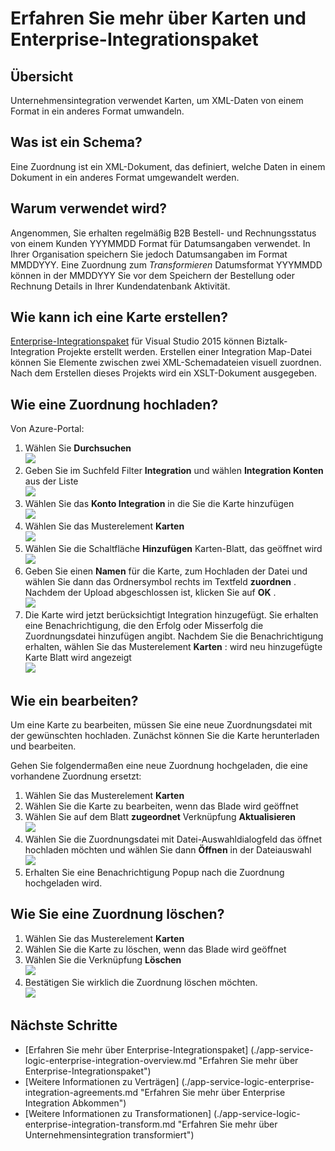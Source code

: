 <properties 
    pageTitle="Überblick über Karten Enterprise Integrationspaket | Microsoft Azure App Service | Microsoft Azure" 
    description="Erfahren Sie, wie Unternehmen Integrationspaket und Logik apps Karten mit" 
    services="logic-apps" 
    documentationCenter=".net,nodejs,java"
    authors="msftman" 
    manager="erikre" 
    editor="cgronlun"/>

<tags 
    ms.service="logic-apps" 
    ms.workload="integration" 
    ms.tgt_pltfrm="na" 
    ms.devlang="na" 
    ms.topic="article" 
    ms.date="07/08/2016" 
    ms.author="deonhe"/>

# <a name="learn-about-maps-and-the-enterprise-integration-pack"></a>Erfahren Sie mehr über Karten und Enterprise-Integrationspaket

## <a name="overview"></a>Übersicht
Unternehmensintegration verwendet Karten, um XML-Daten von einem Format in ein anderes Format umwandeln. 

## <a name="what-is-a-map"></a>Was ist ein Schema?
Eine Zuordnung ist ein XML-Dokument, das definiert, welche Daten in einem Dokument in ein anderes Format umgewandelt werden. 

## <a name="why-use-maps"></a>Warum verwendet wird?
Angenommen, Sie erhalten regelmäßig B2B Bestell- und Rechnungsstatus von einem Kunden YYYMMDD Format für Datumsangaben verwendet. In Ihrer Organisation speichern Sie jedoch Datumsangaben im Format MMDDYYY. Eine Zuordnung zum *Transformieren* Datumsformat YYYMMDD können in der MMDDYYY Sie vor dem Speichern der Bestellung oder Rechnung Details in Ihrer Kundendatenbank Aktivität.

## <a name="how-do-i-create-a-map"></a>Wie kann ich eine Karte erstellen?
[Enterprise-Integrationspaket](./app-service-logic-enterprise-integration-overview.md "erfahren Sie mehr über Enterprise-Integrationspaket") für Visual Studio 2015 können Biztalk-Integration Projekte erstellt werden.  Erstellen einer Integration Map-Datei können Sie Elemente zwischen zwei XML-Schemadateien visuell zuordnen.  Nach dem Erstellen dieses Projekts wird ein XSLT-Dokument ausgegeben.

## <a name="how-to-upload-a-map"></a>Wie eine Zuordnung hochladen?
Von Azure-Portal:  
1. Wählen Sie **Durchsuchen**  
![](./media/app-service-logic-enterprise-integration-overview/overview-1.png)    
2. Geben Sie im Suchfeld Filter **Integration** und wählen **Integration Konten** aus der Liste     
 ![](./media/app-service-logic-enterprise-integration-overview/overview-2.png)  
3. Wählen Sie das **Konto Integration** in die Sie die Karte hinzufügen  
![](./media/app-service-logic-enterprise-integration-overview/overview-3.png)  
4.  Wählen Sie das Musterelement **Karten**  
![](./media/app-service-logic-enterprise-integration-maps/map-1.png)  
5. Wählen Sie die Schaltfläche **Hinzufügen** Karten-Blatt, das geöffnet wird  
![](./media/app-service-logic-enterprise-integration-maps/map-2.png)  
6. Geben Sie einen **Namen** für die Karte, zum Hochladen der Datei und wählen Sie dann das Ordnersymbol rechts im Textfeld **zuordnen** . Nachdem der Upload abgeschlossen ist, klicken Sie auf **OK** .  
![](./media/app-service-logic-enterprise-integration-maps/map-3.png)  
7. Die Karte wird jetzt berücksichtigt Integration hinzugefügt. Sie erhalten eine Benachrichtigung, die den Erfolg oder Misserfolg die Zuordnungsdatei hinzufügen angibt. Nachdem Sie die Benachrichtigung erhalten, wählen Sie das Musterelement **Karten** : wird neu hinzugefügte Karte Blatt wird angezeigt    
![](./media/app-service-logic-enterprise-integration-maps/map-4.png)  

## <a name="how-to-edit-a-map"></a>Wie ein bearbeiten?
Um eine Karte zu bearbeiten, müssen Sie eine neue Zuordnungsdatei mit der gewünschten hochladen. Zunächst können Sie die Karte herunterladen und bearbeiten. 

Gehen Sie folgendermaßen eine neue Zuordnung hochgeladen, die eine vorhandene Zuordnung ersetzt:  
1. Wählen Sie das Musterelement **Karten**  
2. Wählen Sie die Karte zu bearbeiten, wenn das Blade wird geöffnet  
3. Wählen Sie auf dem Blatt **zugeordnet** Verknüpfung **Aktualisieren**  
![](./media/app-service-logic-enterprise-integration-maps/edit-1.png)   
4. Wählen Sie die Zuordnungsdatei mit Datei-Auswahldialogfeld das öffnet hochladen möchten und wählen Sie dann **Öffnen** in der Dateiauswahl   
![](./media/app-service-logic-enterprise-integration-maps/edit-2.png)   
5. Erhalten Sie eine Benachrichtigung Popup nach die Zuordnung hochgeladen wird.    

## <a name="how-to-delete-a-map"></a>Wie Sie eine Zuordnung löschen?
1. Wählen Sie das Musterelement **Karten**  
2. Wählen Sie die Karte zu löschen, wenn das Blade wird geöffnet  
3. Wählen Sie die Verknüpfung **Löschen**    
![](./media/app-service-logic-enterprise-integration-maps/delete.png)   
4. Bestätigen Sie wirklich die Zuordnung löschen möchten.  
![](./media/app-service-logic-enterprise-integration-maps/delete-confirmation-1.png)   

## <a name="next-steps"></a>Nächste Schritte
- [Erfahren Sie mehr über Enterprise-Integrationspaket] (./app-service-logic-enterprise-integration-overview.md "Erfahren Sie mehr über Enterprise-Integrationspaket")  
- [Weitere Informationen zu Verträgen] (./app-service-logic-enterprise-integration-agreements.md "Erfahren Sie mehr über Enterprise Integration Abkommen")  
- [Weitere Informationen zu Transformationen] (./app-service-logic-enterprise-integration-transform.md "Erfahren Sie mehr über Unternehmensintegration transformiert")  
